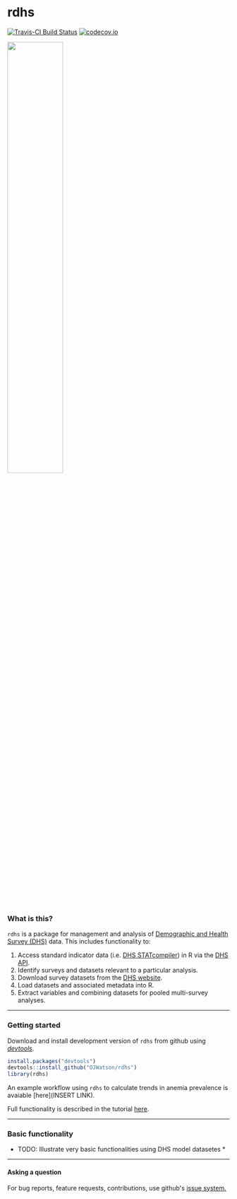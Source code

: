 # rdhs

[![Travis-CI Build Status](https://travis-ci.org/OJWatson/rdhs.png?branch=master)](https://travis-ci.org/OJWatson/rdhs)
[![codecov.io](https://codecov.io/github/OJWatson/rdhs/coverage.svg?branch=master)](https://codecov.io/github/OJWatson/rdhs?branch=master)


![]()<img src="img/logo.svg" width="50%">

### What is this?

`rdhs` is a package for management and analysis of [Demographic and Health Survey (DHS)](www.dhsprogram.com) data. This includes functionality to:

1. Access standard indicator data (i.e. [DHS STATcompiler](https://www.statcompiler.com/)) in R via the [DHS API](https://api.dhsprogram.com/).
1. Identify surveys and datasets relevant to a particular analysis.
1. Download survey datasets from the [DHS website](https://dhsprogram.com/data/available-datasets.cfm).
1. Load datasets and associated metadata into R.
1. Extract variables and combining datasets for pooled multi-survey analyses.

*** 

### Getting started

Download and install development version of `rdhs` from github using [*devtools*](https://github.com/hadley/devtools).

```r
install.packages("devtools")
devtools::install_github("OJWatson/rdhs")
library(rdhs)
```

An example workflow using `rdhs` to calculate trends in anemia prevalence is avaiable [here](INSERT LINK).

Full functionality is described in the tutorial [here](https://rawgit.com/OJWatson/rdhs/c33321a/vignettes/rdhs.html).

***

### Basic functionality

* TODO: Illustrate very basic functionalities using DHS model datasetes *

***

#### Asking a question

For bug reports, feature requests, contributions, use github's [issue system.](https://github.com/OJWatson/rdhs/issues)
